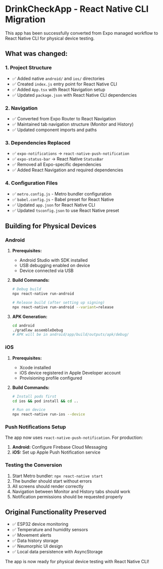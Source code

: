 # DrinkCheckApp - React Native CLI Migration

This app has been successfully converted from Expo managed workflow to React Native CLI for physical device testing.

## What was changed:

### 1. Project Structure
- ✅ Added native `android/` and `ios/` directories
- ✅ Created `index.js` entry point for React Native CLI
- ✅ Added `App.tsx` with React Navigation setup
- ✅ Updated `package.json` with React Native CLI dependencies

### 2. Navigation
- ✅ Converted from Expo Router to React Navigation
- ✅ Maintained tab navigation structure (Monitor and History)
- ✅ Updated component imports and paths

### 3. Dependencies Replaced
- ✅ `expo-notifications` → `react-native-push-notification`
- ✅ `expo-status-bar` → React Native `StatusBar`
- ✅ Removed all Expo-specific dependencies
- ✅ Added React Navigation and required dependencies

### 4. Configuration Files
- ✅ `metro.config.js` - Metro bundler configuration
- ✅ `babel.config.js` - Babel preset for React Native
- ✅ Updated `app.json` for React Native CLI
- ✅ Updated `tsconfig.json` to use React Native preset

## Building for Physical Devices

### Android
1. **Prerequisites:**
   - Android Studio with SDK installed
   - USB debugging enabled on device
   - Device connected via USB

2. **Build Commands:**
   ```bash
   # Debug build
   npx react-native run-android
   
   # Release build (after setting up signing)
   npx react-native run-android --variant=release
   ```

3. **APK Generation:**
   ```bash
   cd android
   ./gradlew assembleDebug
   # APK will be in android/app/build/outputs/apk/debug/
   ```

### iOS
1. **Prerequisites:**
   - Xcode installed
   - iOS device registered in Apple Developer account
   - Provisioning profile configured

2. **Build Commands:**
   ```bash
   # Install pods first
   cd ios && pod install && cd ..
   
   # Run on device
   npx react-native run-ios --device
   ```

### Push Notifications Setup
The app now uses `react-native-push-notification`. For production:

1. **Android:** Configure Firebase Cloud Messaging
2. **iOS:** Set up Apple Push Notification service

### Testing the Conversion
1. Start Metro bundler: `npx react-native start`
2. The bundler should start without errors
3. All screens should render correctly
4. Navigation between Monitor and History tabs should work
5. Notification permissions should be requested properly

## Original Functionality Preserved
- ✅ ESP32 device monitoring
- ✅ Temperature and humidity sensors
- ✅ Movement alerts
- ✅ Data history storage
- ✅ Neumorphic UI design
- ✅ Local data persistence with AsyncStorage

The app is now ready for physical device testing with React Native CLI!